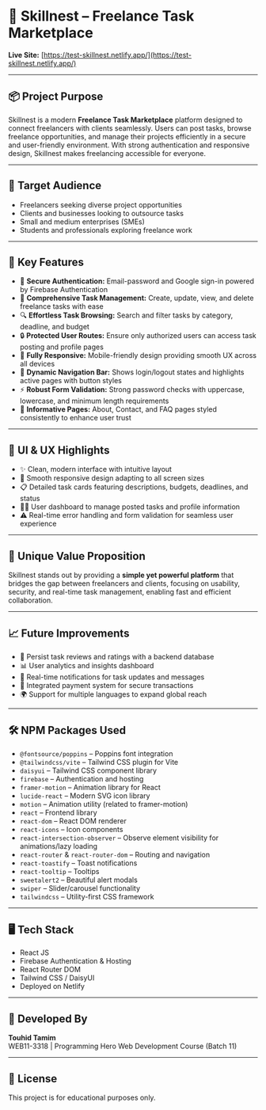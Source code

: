 # 🚀 Skillnest – Freelance Task Marketplace

**Live Site:** [https://test-skillnest.netlify.app/](https://test-skillnest.netlify.app/)

---

## 📦 Project Purpose

Skillnest is a modern **Freelance Task Marketplace** platform designed to connect freelancers with clients seamlessly. Users can post tasks, browse freelance opportunities, and manage their projects efficiently in a secure and user-friendly environment. With strong authentication and responsive design, Skillnest makes freelancing accessible for everyone.

---

## 🎯 Target Audience

- Freelancers seeking diverse project opportunities
- Clients and businesses looking to outsource tasks
- Small and medium enterprises (SMEs)
- Students and professionals exploring freelance work

---

## 🚀 Key Features

- 🔐 **Secure Authentication:** Email-password and Google sign-in powered by Firebase Authentication
- 📝 **Comprehensive Task Management:** Create, update, view, and delete freelance tasks with ease
- 🔍 **Effortless Task Browsing:** Search and filter tasks by category, deadline, and budget
- 🔒 **Protected User Routes:** Ensure only authorized users can access task posting and profile pages
- 📱 **Fully Responsive:** Mobile-friendly design providing smooth UX across all devices
- 🌟 **Dynamic Navigation Bar:** Shows login/logout states and highlights active pages with button styles
- ⚡ **Robust Form Validation:** Strong password checks with uppercase, lowercase, and minimum length requirements
- 📂 **Informative Pages:** About, Contact, and FAQ pages styled consistently to enhance user trust

---

## 📸 UI & UX Highlights

- ✨ Clean, modern interface with intuitive layout
- 🔄 Smooth responsive design adapting to all screen sizes
- 📋 Detailed task cards featuring descriptions, budgets, deadlines, and status
- 🧑‍💻 User dashboard to manage posted tasks and profile information
- ⚠️ Real-time error handling and form validation for seamless user experience

---

## 🧠 Unique Value Proposition

Skillnest stands out by providing a **simple yet powerful platform** that bridges the gap between freelancers and clients, focusing on usability, security, and real-time task management, enabling fast and efficient collaboration.

---

## 📈 Future Improvements

- 💾 Persist task reviews and ratings with a backend database
- 📊 User analytics and insights dashboard
- 🔔 Real-time notifications for task updates and messages
- 🛒 Integrated payment system for secure transactions
- 🌍 Support for multiple languages to expand global reach

---

## 🛠️ NPM Packages Used

- `@fontsource/poppins` – Poppins font integration
- `@tailwindcss/vite` – Tailwind CSS plugin for Vite
- `daisyui` – Tailwind CSS component library
- `firebase` – Authentication and hosting
- `framer-motion` – Animation library for React
- `lucide-react` – Modern SVG icon library
- `motion` – Animation utility (related to framer-motion)
- `react` – Frontend library
- `react-dom` – React DOM renderer
- `react-icons` – Icon components
- `react-intersection-observer` – Observe element visibility for animations/lazy loading
- `react-router` & `react-router-dom` – Routing and navigation
- `react-toastify` – Toast notifications
- `react-tooltip` – Tooltips
- `sweetalert2` – Beautiful alert modals
- `swiper` – Slider/carousel functionality
- `tailwindcss` – Utility-first CSS framework

---

## 🖥️ Tech Stack

- React JS
- Firebase Authentication & Hosting
- React Router DOM
- Tailwind CSS / DaisyUI
- Deployed on Netlify

---

## 👤 Developed By

**Touhid Tamim**  
WEB11-3318 | Programming Hero Web Development Course (Batch 11)

---

## 📝 License

This project is for educational purposes only.
